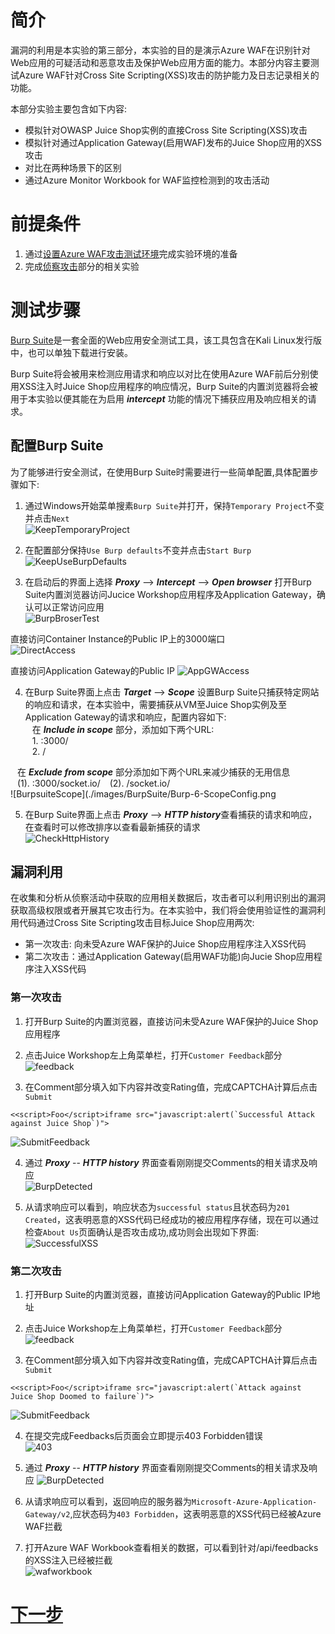 # 简介  
漏洞的利用是本实验的第三部分，本实验的目的是演示Azure WAF在识别针对Web应用的可疑活动和恶意攻击及保护Web应用方面的能力。本部分内容主要测试Azure WAF针对Cross Site Scripting(XSS)攻击的防护能力及日志记录相关的功能。

本部分实验主要包含如下内容:   

* 模拟针对OWASP Juice Shop实例的直接Cross Site Scripting(XSS)攻击   
* 模拟针对通过Application Gateway(启用WAF)发布的Juice Shop应用的XSS攻击  
* 对比在两种场景下的区别  
* 通过Azure Monitor Workbook for WAF监控检测到的攻击活动  

# 前提条件   

1. 通过[设置Azure WAF攻击测试环境](./Lab-Local.md)完成实验环境的准备
2. 完成[侦察攻击](./Lab-Reconnaissance-Local.md)部分的相关实验   

# 测试步骤   
[Burp Suite](https://portswigger.net/burp/documentation/desktop/getting-started)是一套全面的Web应用安全测试工具，该工具包含在Kali Linux发行版中，也可以单独下载进行安装。

Burp Suite将会被用来检测应用请求和响应以对比在使用Azure WAF前后分别使用XSS注入时Juice Shop应用程序的响应情况，Burp Suite的内置浏览器将会被用于本实验以便其能在为启用 ***intercept*** 功能的情况下捕获应用及响应相关的请求。

## 配置Burp Suite  

为了能够进行安全测试，在使用Burp Suite时需要进行一些简单配置,具体配置步骤如下:     

1. 通过Windows开始菜单搜素`Burp Suite`并打开，保持`Temporary Project`不变并点击`Next`  
![KeepTemporaryProject](./images/BurpSuite/Burp-1-Temporty_Project.png)

2. 在配置部分保持`Use Burp defaults`不变并点击`Start Burp`   
![KeepUseBurpDefaults](./images/BurpSuite/Burp-2-Default.png)  

3. 在启动后的界面上选择 ***Proxy*** --> ***Intercept*** --> ***Open browser*** 打开Burp Suite内置浏览器访问Jucice Workshop应用程序及Application Gateway，确认可以正常访问应用   
![BurpBroserTest](./images/BurpSuite/Burp-3-BroswerTest.png) 

直接访问Container Instance的Public IP上的3000端口  
![DirectAccess](./images/BurpSuite/Burp-4-DirectAccess.png)

直接访问Application Gateway的Public IP
![AppGWAccess](./images/BurpSuite/Burp-5-AppGWAccess.png)
  
4. 在Burp Suite界面上点击 ***Target*** --> ***Scope*** 设置Burp Suite只捕获特定网站的响应和请求，在本实验中，需要捕获从VM至Juice Shop实例及至Application Gateway的请求和响应，配置内容如下:  
&ensp; 在 ***Include in scope*** 部分，添加如下两个URL:  
&ensp; 1. <Jucie Shop Container Instance Private IP>:3000/  
&ensp; 2. <Application Gateway Private IP>/

&ensp; 在 ***Exclude from scope*** 部分添加如下两个URL来减少捕获的无用信息  
&ensp; (1). <Jucie Shop Container Instance Private IP>:3000/socket.io/
&ensp; (2). <Application Gateway Private IP>/socket.io/     
![BurpsuiteScope](./images/BurpSuite/Burp-6-ScopeConfig.png     

5. 在Burp Suite界面上点击 ***Proxy*** --> ***HTTP history***查看捕获的请求和响应，在查看时可以修改排序以查看最新捕获的请求  
![CheckHttpHistory](./images/BurpSuite/Burp-7-History.png)

## 漏洞利用  
在收集和分析从侦察活动中获取的应用相关数据后，攻击者可以利用识别出的漏洞获取高级权限或者开展其它攻击行为。在本实验中，我们将会使用验证性的漏洞利用代码通过Cross Site Scripting攻击目标Juice Shop应用两次:  
* 第一次攻击: 向未受Azure WAF保护的Juice Shop应用程序注入XSS代码
* 第二次攻击：通过Application Gateway(启用WAF功能)向Jucie Shop应用程序注入XSS代码   

### 第一次攻击 
1. 打开Burp Suite的内置浏览器，直接访问未受Azure WAF保护的Juice Shop应用程序  

2. 点击Juice Workshop左上角菜单栏，打开`Customer Feedback`部分
![feedback](./images/BurpSuite/Burp-8-Createfeedback.png)   

3. 在Comment部分填入如下内容并改变Rating值，完成CAPTCHA计算后点击`Submit`   

```
<<script>Foo</script>iframe src="javascript:alert(`Successful Attack against Juice Shop`)">
```  
![SubmitFeedback](./images/BurpSuite/Burp-9-Injectcode.png)  

4. 通过 ***Proxy*** -- ***HTTP history*** 界面查看刚刚提交Comments的相关请求及响应   
![BurpDetected](./images/BurpSuite/Burp-10-burpdetected.png) 

5. 从请求响应可以看到，响应状态为`successful status`且状态码为`201 Created`，这表明恶意的XSS代码已经成功的被应用程序存储，现在可以通过检查`About Us`页面确认是否攻击成功,成功则会出现如下界面:  
![SuccessfulXSS](./images/BurpSuite/Burp-11-successXSS.png)

### 第二次攻击  
1. 打开Burp Suite的内置浏览器，直接访问Application Gateway的Public IP地址  

2. 点击Juice Workshop左上角菜单栏，打开`Customer Feedback`部分
![feedback](./images/BurpSuite/Burp-12-gw-customerfeedbacks.png)   

3. 在Comment部分填入如下内容并改变Rating值，完成CAPTCHA计算后点击`Submit`   

```
<<script>Foo</script>iframe src="javascript:alert(`Attack against Juice Shop Doomed to failure`)">
```  
![SubmitFeedback](./images/BurpSuite/Burp-13-gw-filefeedbacks.png)  

4. 在提交完成Feedbacks后页面会立即提示403 Forbidden错误  
![403](./images/BurpSuite/Burp-14-gw-feedbacks-failure.png)

5. 通过 ***Proxy*** -- ***HTTP history*** 界面查看刚刚提交Comments的相关请求及响应
![BurpDetected](./images/BurpSuite/Burp-15-gw-403.png) 

6. 从请求响应可以看到，返回响应的服务器为`Microsoft-Azure-Application-Gateway/v2`,应状态码为`403 Forbidden`，这表明恶意的XSS代码已经被Azure WAF拦截

7. 打开Azure WAF Workbook查看相关的数据，可以看到针对/api/feedbacks的XSS注入已经被拦截   
![wafworkbook](./images/BurpSuite/Burp-16-waf-Block.png)

# [下一步](./Lab-Data-Exfiltration.md)